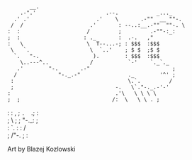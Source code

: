            __.                                              
        .-".'                      .--.            _..._    
      .' .'                     .'    \       .-""  __ ""-. 
     /  /                     .'       : --..:__.-""  ""-. \
    :  :                     /         ;         .-""-:_:
    ;  :                    : ._       :  .-.   ,"       
    :   \                    \  T--...-; : $$$  :$$$        
     \   `.                   \  `..'    ; $ $  ;$ $        
      `.   "-.                 ).        : $$$  :$$$        
        \..---^..             /           `-'    `._`._     
       .'        "-.       .-"                          ;    
      /             "-._.-"               ._        '^' ;   
     :                                    \.`.         /    
     ;                                -.   \`."-._.-'-'     
    :                                 .'\   \ \ \ \         
    ;  ;                             /:  \   \ \ . ;        
   :   :                            ,  ;  `.  `.;  :        
   ;    \        ;                     ;    "-._:  ;        
  :      `.      :                     :         \/         
  ;       /"-.    ;                    :                                  

Art by Blazej Kozlowski
